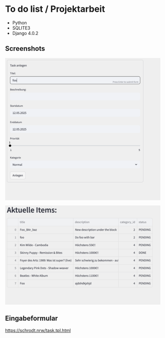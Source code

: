 # To do list / Projektarbeit 

- Python
- SQLITE3
- Django 4.0.2


## Screenshots

![Neu anlegen](task.png "Neu anlegen")

![Liste](liste.png "Liste")

## Eingabeformular

https://schrodt.nrw/task.tpl.html